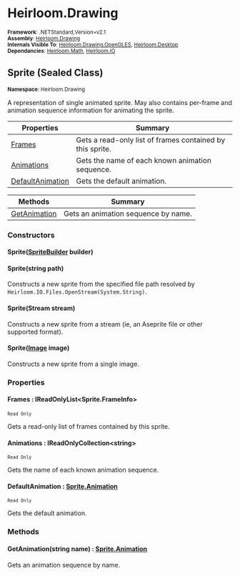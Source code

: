# Heirloom.Drawing

<small>**Framework**: .NETStandard,Version=v2.1</small>  
<small>**Assembly**: [Heirloom.Drawing](../Heirloom.Drawing/Heirloom.Drawing.md)</small>  
<small>**Internals Visible To**: [Heirloom.Drawing.OpenGLES](../Heirloom.Drawing.OpenGLES/Heirloom.Drawing.OpenGLES.md), [Heirloom.Desktop](../Heirloom.Desktop/Heirloom.Desktop.md)</small>  
<small>**Dependancies**: [Heirloom.Math](../Heirloom.Math/Heirloom.Math.md), [Heirloom.IO](../Heirloom.IO/Heirloom.IO.md)</small>  

## Sprite (Sealed Class)
<small>**Namespace**: Heirloom.Drawing</sub></small>  

A representation of single animated sprite. May also contains per-frame and animation sequence information for animating the sprite.

| Properties                       | Summary                                                   |
|----------------------------------|-----------------------------------------------------------|
| [Frames](#FRA38951E74)           | Gets a read-only list of frames contained by this sprite. |
| [Animations](#ANI13247B31)       | Gets the name of each known animation sequence.           |
| [DefaultAnimation](#DEF62FAA24D) | Gets the default animation.                               |

| Methods                      | Summary                             |
|------------------------------|-------------------------------------|
| [GetAnimation](#GET67687A6E) | Gets an animation sequence by name. |

### Constructors

#### Sprite([SpriteBuilder](Heirloom.Drawing.SpriteBuilder.md) builder)

#### Sprite(string path)

Constructs a new sprite from the specified file path resolved by `Heirloom.IO.Files.OpenStream(System.String)`.

#### Sprite(Stream stream)

Constructs a new sprite from a stream (ie, an Aseprite file or other supported format).

#### Sprite([Image](Heirloom.Drawing.Image.md) image)

Constructs a new sprite from a single image.

### Properties

#### <a name="FRA38951E74"></a>Frames : IReadOnlyList\<Sprite.FrameInfo>

<small>`Read Only`</small>

Gets a read-only list of frames contained by this sprite.

#### <a name="ANI13247B31"></a>Animations : IReadOnlyCollection\<string>

<small>`Read Only`</small>

Gets the name of each known animation sequence.

#### <a name="DEF62FAA24D"></a>DefaultAnimation : [Sprite.Animation](Heirloom.Drawing.Sprite.Animation.md)

<small>`Read Only`</small>

Gets the default animation.

### Methods

#### <a name="GET67687A6E"></a>GetAnimation(string name) : [Sprite.Animation](Heirloom.Drawing.Sprite.Animation.md)

Gets an animation sequence by name.


